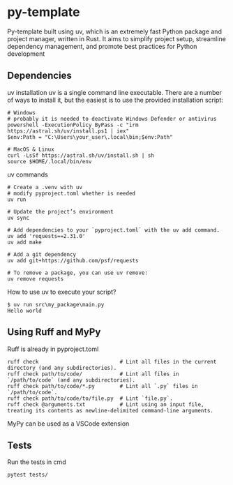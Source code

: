 # py-template

Py-template built using uv, which is an extremely fast Python package and project manager, written in Rust. It aims to simplify project setup, streamline dependency management, and promote best practices for Python development

## Dependencies

uv installation
uv is a single command line executable. There are a number of ways to install it, but the easiest is to use the provided installation script:

```console
# Windows
# probably it is needed to deactivate Windows Defender or antivirus
powershell -ExecutionPolicy ByPass -c "irm https://astral.sh/uv/install.ps1 | iex"
$env:Path = "C:\Users\your_user\.local\bin;$env:Path"

# MacOS & Linux
curl -LsSf https://astral.sh/uv/install.sh | sh
source $HOME/.local/bin/env
```

uv commands
```console
# Create a .venv with uv
# modify pyproject.toml whether is needed
uv run

# Update the project’s environment
uv sync 

# Add dependencies to your `pyproject.toml` with the uv add command. 
uv add 'requests==2.31.0'
uv add make

# Add a git dependency
uv add git+https://github.com/psf/requests

# To remove a package, you can use uv remove:
uv remove requests
```

How to use uv to execute your script?
```console
$ uv run src\my_package\main.py 
Hello world
```

## Using Ruff and MyPy

Ruff is already in pyproject.toml
```console
ruff check                          # Lint all files in the current directory (and any subdirectories).
ruff check path/to/code/            # Lint all files in `/path/to/code` (and any subdirectories).
ruff check path/to/code/*.py        # Lint all `.py` files in `/path/to/code`.
ruff check path/to/code/to/file.py  # Lint `file.py`.
ruff check @arguments.txt           # Lint using an input file, treating its contents as newline-delimited command-line arguments.
```
MyPy can be used as a VSCode extension

## Tests

Run the tests in cmd
```console
pytest tests/
```


